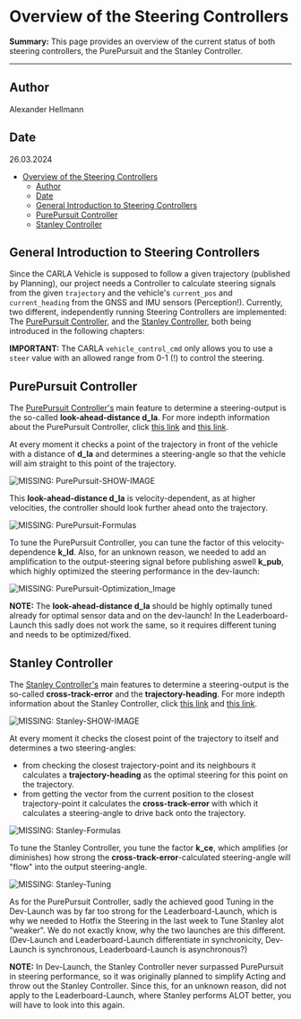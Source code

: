 # Overview of the Steering Controllers

**Summary:** This page provides an overview of the current status of both steering controllers, the PurePursuit and the Stanley Controller.

---

## Author

Alexander Hellmann

## Date

26.03.2024

<!-- TOC -->
- [Overview of the Steering Controllers](#overview-of-the-steering-controllers)
  - [Author](#author)
  - [Date](#date)
  - [General Introduction to Steering Controllers](#general-introduction-to-steering-controllers)
  - [PurePursuit Controller](#purepursuit-controller)
  - [Stanley Controller](#stanley-controller)
<!-- TOC -->

## General Introduction to Steering Controllers

Since the CARLA Vehicle is supposed to follow a given trajectory (published by Planning), our project needs a Controller to calculate steering signals from the given ```trajectory``` and the vehicle's ```current_pos``` and ```current_heading``` from the GNSS and IMU sensors (Perception!).
Currently, two different, independently running Steering Controllers are implemented: The [PurePursuit Controller](#purepursuit-controller), and the [Stanley Controller](#stanley-controller), both being introduced in the following chapters:

**IMPORTANT:** The CARLA ```vehicle_control_cmd``` only allows you to use a ```steer``` value with an allowed range from 0-1 (!) to control the steering.

## PurePursuit Controller

The [PurePursuit Controller's](../../code/acting/src/acting/pure_pursuit_controller.py) main feature to determine a steering-output is the so-called **look-ahead-distance d_la**.
For more indepth information about the PurePursuit Controller, click [this link](https://de.mathworks.com/help/nav/ug/pure-pursuit-controller.html) and [this link](https://thomasfermi.github.io/Algorithms-for-Automated-Driving/Control/PurePursuit.html).

At every moment it checks a point of the trajectory in front of the vehicle with a distance of **d_la** and determines a steering-angle so that the vehicle will aim straight to this point of the trajectory.

![MISSING: PurePursuit-SHOW-IMAGE]()

This **look-ahead-distance d_la** is velocity-dependent, as at higher velocities, the controller should look further ahead onto the trajectory.

![MISSING: PurePursuit-Formulas]()

To tune the PurePursuit Controller, you can tune the factor of this velocity-dependence **k_ld**.
Also, for an unknown reason, we needed to add an amplification to the output-steering signal before publishing aswell **k_pub**, which highly optimized the steering performance in the dev-launch:

![MISSING: PurePursuit-Optimization_Image]()

**NOTE:** The **look-ahead-distance d_la** should be highly optimally tuned already for optimal sensor data and on the dev-launch!
In the Leaderboard-Launch this sadly does not work the same, so it requires different tuning and needs to be optimized/fixed.

## Stanley Controller

The [Stanley Controller's](../../code/acting/src/acting/stanley.py) main features to determine a steering-output is the so-called **cross-track-error** and the **trajectory-heading**.
For more indepth information about the Stanley Controller, click [this link](https://medium.com/roboquest/understanding-geometric-path-tracking-algorithms-stanley-controller-25da17bcc219) and [this link](https://ai.stanford.edu/~gabeh/papers/hoffmann_stanley_control07.pdf).

![MISSING: Stanley-SHOW-IMAGE]()

At every moment it checks the closest point of the trajectory to itself and determines a two steering-angles:

- from checking the closest trajectory-point and its neighbours it calculates a **trajectory-heading** as the optimal steering for this point on the trajectory.
- from getting the vector from the current position to the closest trajectory-point it calculates the **cross-track-error** with which it calculates a steering-angle to drive back onto the trajectory.

![MISSING: Stanley-Formulas]()

To tune the Stanley Controller, you tune the factor **k_ce**, which amplifies (or diminishes) how strong the **cross-track-error**-calculated steering-angle will "flow" into the output steering-angle.

![MISSING: Stanley-Tuning]()

As for the PurePursuit Controller, sadly the achieved good Tuning in the Dev-Launch was by far too strong for the Leaderboard-Launch, which is why we needed to Hotfix the Steering in the last week to Tune Stanley alot "weaker". We do not exactly know, why the two launches are this different.
(Dev-Launch and Leaderboard-Launch differentiate in synchronicity, Dev-Launch is synchronous, Leaderboard-Launch is asynchronous?)

**NOTE:** In Dev-Launch, the Stanley Controller never surpassed PurePursuit in steering performance, so it was originally planned to simplify Acting and throw out the Stanley Controller.
Since this, for an unknown reason, did not apply to the Leaderboard-Launch, where Stanley performs ALOT better, you will have to look into this again.
